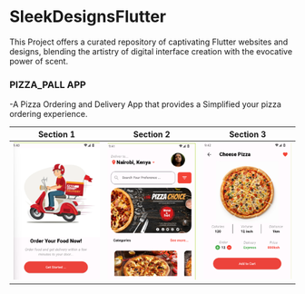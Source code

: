 # SleekDesignsFlutter

This Project offers a curated repository of captivating Flutter websites and designs, blending the artistry of digital interface creation with the evocative power of scent.

### PIZZA_PALL APP

-A Pizza Ordering and Delivery App that provides a Simplified your pizza ordering experience.

| Section 1                                                     | Section 2                                                     | Section 3                                                     |
| ------------------------------------------------------------- | ------------------------------------------------------------- | ------------------------------------------------------------- |
| ![plot](./pizza_pal/assets/images/Screenshot%202024-05-18%20011646.png) | ![plot](./pizza_pal/assets/images/Screenshot%202024-05-18%20011722.png) | ![plot](./pizza_pal/assets/images/Screenshot%202024-05-18%20011752.png) |
